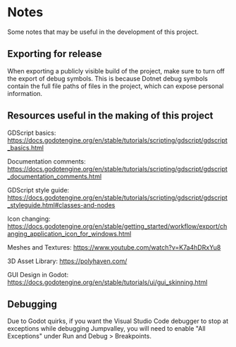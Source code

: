 # Notes

Some notes that may be useful in the development of this project.

## Exporting for release

When exporting a publicly visible build of the project, make sure to turn off the export of debug symbols.
This is because Dotnet debug symbols contain the full file paths of files in the project, which can expose personal information.

## Resources useful in the making of this project

GDScript basics:
https://docs.godotengine.org/en/stable/tutorials/scripting/gdscript/gdscript_basics.html

Documentation comments:
https://docs.godotengine.org/en/stable/tutorials/scripting/gdscript/gdscript_documentation_comments.html

GDScript style guide:
https://docs.godotengine.org/en/stable/tutorials/scripting/gdscript/gdscript_styleguide.html#classes-and-nodes

Icon changing:
https://docs.godotengine.org/en/stable/getting_started/workflow/export/changing_application_icon_for_windows.html

Meshes and Textures:
https://www.youtube.com/watch?v=K7a4hDRxYu8

3D Asset Library:
https://polyhaven.com/

GUI Design in Godot:
https://docs.godotengine.org/en/stable/tutorials/ui/gui_skinning.html

## Debugging

Due to Godot quirks, if you want the Visual Studio Code debugger to stop at exceptions while debugging Jumpvalley, you will need to enable "All Exceptions" under Run and Debug > Breakpoints.
